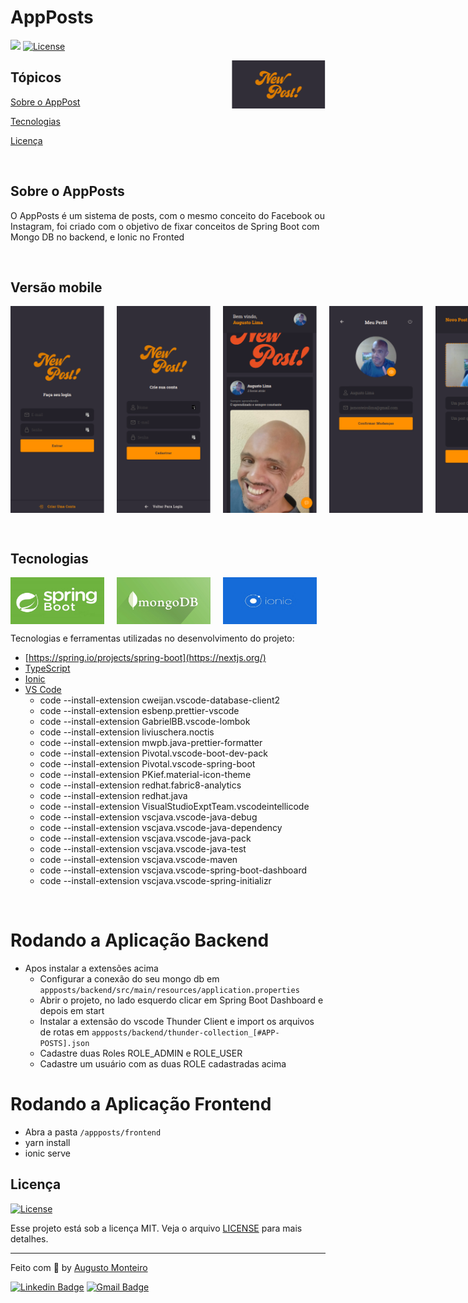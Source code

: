 # AppPosts

<p>
  <img src="https://img.shields.io/badge/made%20by-AUGUSTO%20MONTEIRO-6E40C9?style=flat-square">  
  <a href="https://opensource.org/licenses/MIT">
    <img alt="License" src="https://img.shields.io/badge/license-MIT-6E40C9?style=flat-square">
  </a>
</p>

<img align="right" style="width: 150px" src="app.png" width="35%" alt="app.png">

## Tópicos

[Sobre o AppPost](#sobre-o-appposts)

[Tecnologias](#tecnologias)

[Licença](#licença)

<br>

## Sobre o AppPosts

O AppPosts é um sistema de posts, com o mesmo conceito do Facebook ou Instagram, foi criado com o objetivo de fixar conceitos de Spring Boot com Mongo DB no backend, e Ionic no Fronted

<br>

## Versão mobile

<p align="center" style="display: flex; justify-content: space-between">  
  <img  alt="AppPosts" style="width: 150px; margin-right: 20px" src="01.png"/>  
  <img  alt="AppPosts" style="width: 150px; margin-right: 20px" src="02.png"/> 
  <img  alt="AppPosts" style="width: 150px; margin-right: 20px" src="03.png"/> 
  <img  alt="AppPosts" style="width: 150px; margin-right: 20px" src="04.png"/> 
  <img  alt="AppPosts" style="width: 150px; margin-right: 20px" src="05.png"/> 
</p>

<br>

## Tecnologias

<p align="center" style="display: flex; justify-content: space-between">  
  <img  alt="AppPosts" style="width: 150px; margin-right: 20px" src="springboot.png"/>  
  <img  alt="AppPosts" style="width: 150px; margin-right: 20px" src="mongodb.png"/> 
  <img  alt="AppPosts" style="width: 150px; margin-right: 20px" src="ionic.png"/>
</p>

Tecnologias e ferramentas utilizadas no desenvolvimento do projeto:

- [https://spring.io/projects/spring-boot](https://nextjs.org/)
- [TypeScript](https://www.typescriptlang.org/)
- [Ionic](https://ionicframework.com/)
- [VS Code](https://code.visualstudio.com/)
  - code --install-extension cweijan.vscode-database-client2
  - code --install-extension esbenp.prettier-vscode
  - code --install-extension GabrielBB.vscode-lombok
  - code --install-extension liviuschera.noctis
  - code --install-extension mwpb.java-prettier-formatter
  - code --install-extension Pivotal.vscode-boot-dev-pack
  - code --install-extension Pivotal.vscode-spring-boot
  - code --install-extension PKief.material-icon-theme
  - code --install-extension redhat.fabric8-analytics
  - code --install-extension redhat.java
  - code --install-extension VisualStudioExptTeam.vscodeintellicode
  - code --install-extension vscjava.vscode-java-debug
  - code --install-extension vscjava.vscode-java-dependency
  - code --install-extension vscjava.vscode-java-pack
  - code --install-extension vscjava.vscode-java-test
  - code --install-extension vscjava.vscode-maven
  - code --install-extension vscjava.vscode-spring-boot-dashboard
  - code --install-extension vscjava.vscode-spring-initializr

<br>

# Rodando a Aplicação Backend

- Apos instalar a extensões acima
  - Configurar a conexão do seu mongo db em `appposts/backend/src/main/resources/application.properties`
  - Abrir o projeto, no lado esquerdo clicar em Spring Boot Dashboard e depois em start
  - Instalar a extensão do vscode Thunder Client e import os arquivos de rotas em `appposts/backend/thunder-collection_[#APP-POSTS].json`
  - Cadastre duas Roles ROLE_ADMIN e ROLE_USER
  - Cadastre um usuário com as duas ROLE cadastradas acima

# Rodando a Aplicação Frontend

- Abra a pasta `/appposts/frontend`
- yarn install
- ionic serve

## Licença

<a href="https://opensource.org/licenses/MIT">
    <img alt="License" src="https://img.shields.io/badge/license-MIT-6E40C9?style=flat-square">
</a>

<br>

Esse projeto está sob a licença MIT. Veja o arquivo [LICENSE](/LICENSE) para mais detalhes.

---

Feito com :purple_heart: by [Augusto Monteiro](https://github.com/augustojaml)

[![Linkedin Badge](https://img.shields.io/badge/-Augusto%20Monteiro-6E40C9?style=flat-square&logo=Linkedin&logoColor=white&link=https://www.linkedin.com/in/augustojaml)](https://www.linkedin.com/in/augustojaml)
[![Gmail Badge](https://img.shields.io/badge/-jamonteirolima@gmail.com-6E40C9?style=flat-square&logo=Gmail&logoColor=white&link=mailto:jamonteirolima@gmail.com)](mailto:jamonteirolima@gmail.com)
